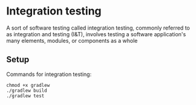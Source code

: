 # Integration testing
A sort of software testing called integration testing, commonly referred to as integration and testing (I&T), involves testing a software application's many elements, modules, or components as a whole
## Setup
Commands for integration testing:
```
chmod +x gradlew
./gradlew build
./gradlew test

```
